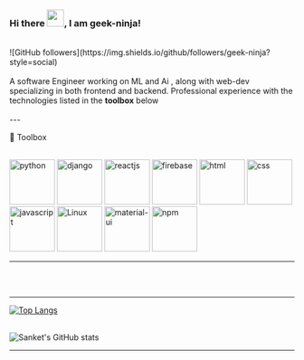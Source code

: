 ### Hi there <img src="https://raw.githubusercontent.com/MartinHeinz/MartinHeinz/master/wave.gif" width="30px">, I am geek-ninja!
<br>
![GitHub followers](https://img.shields.io/github/followers/geek-ninja?style=social)
<br><br>
A software Engineer working on ML and Ai , along with web-dev specializing in both frontend and backend.
Professional experience with the technologies listed in the <b>toolbox</b> below 
<br><br>
---

🧰 Toolbox
<br><br>
 <div class = 'logo'>
  <img src = 'https://cdn.worldvectorlogo.com/logos/python-5.svg' alt = 'python' height = '80' width = '80'/>
  <img src = 'https://cdn.worldvectorlogo.com/logos/django-community.svg' alt = 'django' height = '80' width = '80'/>
  <img src = 'https://cdn.worldvectorlogo.com/logos/react-2.svg' alt = 'reactjs' height = '80' width = '80'/>
  <img src = 'https://cdn.worldvectorlogo.com/logos/firebase-1.svg' alt = 'firebase' height = '80' width = '80'/>
  <img src = 'https://cdn.worldvectorlogo.com/logos/html5.svg' alt = 'html' height = '80' width = '80'/>
  <img src = 'https://cdn.worldvectorlogo.com/logos/css-5.svg' alt = 'css' height = '80' width = '80'/>
  <img src = 'https://cdn.worldvectorlogo.com/logos/logo-javascript.svg' alt = 'javascript' height = '80' width = '80'/>
  <img src = 'https://cdn.worldvectorlogo.com/logos/linux-tux.svg' alt = 'Linux' height = '80' width = '80'/>
  <img src = 'https://cdn.worldvectorlogo.com/logos/material-ui-1.svg' alt = 'material-ui' height = '80' width = '80'/>
  <img src = 'https://cdn.worldvectorlogo.com/logos/npm.svg' alt = 'npm' height = '80' width = '80'/>
</div>

---

<br><br>

---

[![Top Langs](https://github-readme-stats.vercel.app/api/top-langs/?username=geek-ninja&hide=java,jupyter+notebook)](https://github.com/anuraghazra/github-readme-stats)
<br><br>

![Sanket's GitHub stats](https://github-readme-stats.vercel.app/api?username=geek-ninja&count_private=true&theme=radical)

---
